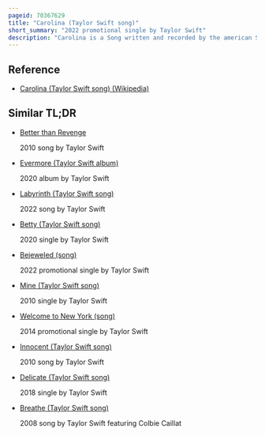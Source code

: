 ```yaml
---
pageid: 70367629
title: "Carolina (Taylor Swift song)"
short_summary: "2022 promotional single by Taylor Swift"
description: "Carolina is a Song written and recorded by the american Singer-Songwriter Taylor Swift for the Soundtrack of the 2022 Murder Mystery Film where the Crawdads sing. The Song was released on 24 June 2022 via Republic Records and is titled after the carolinas Region of the united States and Sung from the Perspective of the Film's Protagonist Kya. Carolina was met with strong Acclaim from Music Critics most of whom felt that the Song's Ambience matched the Film's Atmosphere and is reminiscent of Swift's 2020 indie Folk Albums folklore and evermore. Reviews commended the Song for Swift's Vocals, songwriting Style, and the overall 'Haunting' Mood."
---
```


## Reference

- [Carolina (Taylor Swift song) (Wikipedia)](https://en.wikipedia.org/?curid=70367629)

## Similar TL;DR

- [Better than Revenge](/tldr/en/better-than-revenge)

  2010 song by Taylor Swift

- [Evermore (Taylor Swift album)](/tldr/en/evermore-taylor-swift-album)

  2020 album by Taylor Swift

- [Labyrinth (Taylor Swift song)](/tldr/en/labyrinth-taylor-swift-song)

  2022 song by Taylor Swift

- [Betty (Taylor Swift song)](/tldr/en/betty-taylor-swift-song)

  2020 single by Taylor Swift

- [Bejeweled (song)](/tldr/en/bejeweled-song)

  2022 promotional single by Taylor Swift

- [Mine (Taylor Swift song)](/tldr/en/mine-taylor-swift-song)

  2010 single by Taylor Swift

- [Welcome to New York (song)](/tldr/en/welcome-to-new-york-song)

  2014 promotional single by Taylor Swift

- [Innocent (Taylor Swift song)](/tldr/en/innocent-taylor-swift-song)

  2010 song by Taylor Swift

- [Delicate (Taylor Swift song)](/tldr/en/delicate-taylor-swift-song)

  2018 single by Taylor Swift

- [Breathe (Taylor Swift song)](/tldr/en/breathe-taylor-swift-song)

  2008 song by Taylor Swift featuring Colbie Caillat
